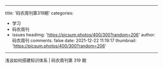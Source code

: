 
---
title: '码农周刊第319期'
categories: 
 - 学习
 - 码农周刊
 - issues
headimg: 'https://picsum.photos/400/300?random=206'
author: 码农周刊
comments: false
date: 2021-12-22 11:19:17
thumbnail: 'https://picsum.photos/400/300?random=206'
---

<div>   
浅谈如何搭建知识体系 | 码农周刊第 319 期  
</div>
            